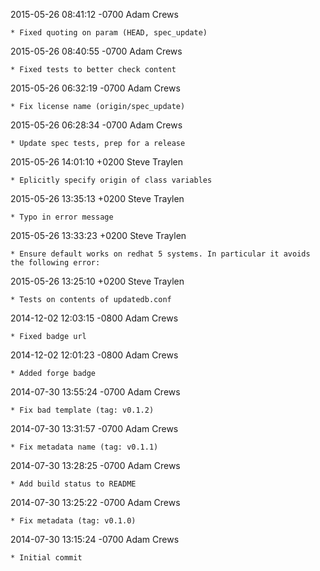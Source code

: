 2015-05-26 08:41:12 -0700 Adam Crews 

	* Fixed quoting on param (HEAD, spec_update)

2015-05-26 08:40:55 -0700 Adam Crews 

	* Fixed tests to better check content

2015-05-26 06:32:19 -0700 Adam Crews 

	* Fix license name (origin/spec_update)

2015-05-26 06:28:34 -0700 Adam Crews 

	* Update spec tests, prep for a release

2015-05-26 14:01:10 +0200 Steve Traylen 

	* Eplicitly specify origin of class variables

2015-05-26 13:35:13 +0200 Steve Traylen 

	* Typo in error message

2015-05-26 13:33:23 +0200 Steve Traylen 

	* Ensure default works on redhat 5 systems. In particular it avoids the following error:

2015-05-26 13:25:10 +0200 Steve Traylen 

	* Tests on contents of updatedb.conf

2014-12-02 12:03:15 -0800 Adam Crews 

	* Fixed badge url

2014-12-02 12:01:23 -0800 Adam Crews 

	* Added forge badge

2014-07-30 13:55:24 -0700 Adam Crews 

	* Fix bad template (tag: v0.1.2)

2014-07-30 13:31:57 -0700 Adam Crews 

	* Fix metadata name (tag: v0.1.1)

2014-07-30 13:28:25 -0700 Adam Crews 

	* Add build status to README

2014-07-30 13:25:22 -0700 Adam Crews 

	* Fix metadata (tag: v0.1.0)

2014-07-30 13:15:24 -0700 Adam Crews 

	* Initial commit

